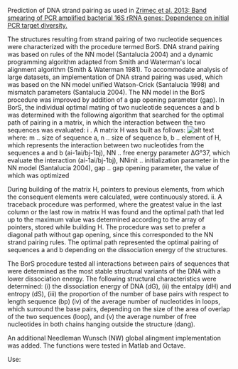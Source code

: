 Prediction of DNA strand pairing as used in [Zrimec et al. 2013: Band smearing of PCR amplified bacterial 16S rRNA genes: Dependence on initial PCR target diversity.](https://www.sciencedirect.com/science/article/pii/S0167701213002467?via%3Dihub)

The structures resulting from strand pairing of two nucleotide sequences were characterized with the procedure termed BorS. DNA strand pairing was based on rules of the NN model (Santalucia 2004) and a dynamic programming algorithm adapted from Smith and Waterman's local alignment algorithm (Smith & Waterman 1981). To accommodate analysis of large datasets, an implementation of DNA strand pairing was used, which was based on the NN model unified Watson-Crick (Santalucia 1998) and mismatch parameters (Santalucia 2004). The NN model in the BorS procedure was improved by addition of a gap opening parameter (gap).
In BorS, the individual optimal mating of two nucleotide sequences a and b was determined with the following algorithm that searched for the optimal path of pairing in a matrix, in which the interaction between the two sequences was evaluated:
i . A matrix H was built as follows:
![alt text](https://raw.githubusercontent.com/JanZrimec/Band_smear_algorithm_BorS/master/Figure1.png)
where:
m 	.. size of sequence a,
n 	.. size of sequence b,
b 	.. element of H, which represents the interaction between two nucleotides from the 	sequences a and b (ai-1ai/bj-1bj), 
NN 	.. free energy parameter ΔG°37, which evaluate the interaction (ai-1ai/bj-1bj), 
NNinit 	.. initialization parameter in the NN model (Santalucia 2004),
gap 	.. gap opening parameter, the value of which was optimized 

During building of the matrix H, pointers to previous elements, from which the consequent elements were calculated, were continuously stored.
ii. A traceback procedure was performed, where the greatest value in the last column or the last row in matrix H was found and the optimal path that led up to the maximum value was determined according to the array of pointers, stored while building H. The procedure was set to prefer a diagonal path without gap opening, since this corresponded to the NN strand pairing rules. The optimal path represented the optimal pairing of sequences a and b depending on the dissociation energy of the structures.

The BorS procedure tested all interactions between pairs of sequences that were determined as the most stable structural variants of the DNA with a lower dissociation energy. The following structural characteristics were determined: (i) the dissociation energy of DNA (dG), (ii) the entalpy (dH) and entropy (dS), (iii) the proportion of the number of base pairs with respect to length sequence (bp) (iv) of the average number of nucleotides in loops, which surround the base pairs, depending on the size of the area of overlap of the two sequences (loop), and (v) the average number of free nucleotides in both chains hanging outside the structure (dang).

An additional Needleman Wunsch (NW) global alingment implementation was added. The functions were tested in Matlab and Octave.

Use:
